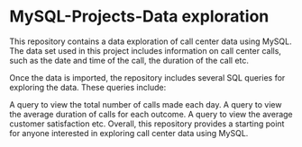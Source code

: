 # MySQL-Projects-Data exploration 

This repository contains a data exploration of call center data using MySQL. 
The data set used in this project includes information on call center calls, 
such as the date and time of the call, the duration of the call etc.

Once the data is imported, the repository includes several SQL queries for exploring the data. 
These queries include:

A query to view the total number of calls made each day.
A query to view the average duration of calls for each outcome.
A query to view the average customer satisfaction etc.
Overall, this repository provides a starting point for anyone 
interested in exploring call center data using MySQL.
